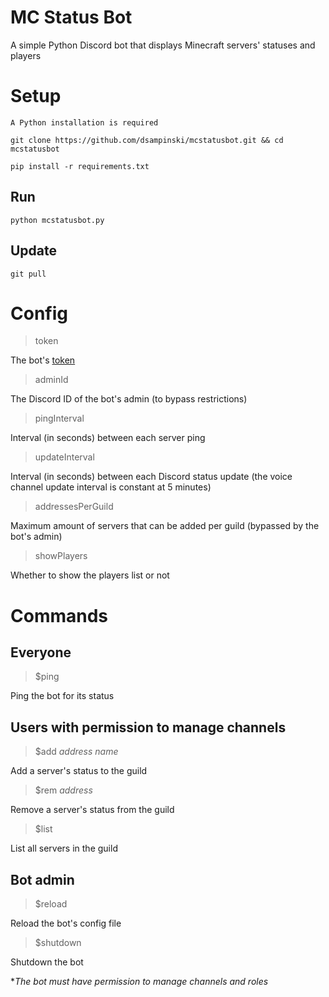 # MC Status Bot
A simple Python Discord bot that displays Minecraft servers' statuses and players

# Setup
    A Python installation is required

`git clone https://github.com/dsampinski/mcstatusbot.git && cd mcstatusbot`

`pip install -r requirements.txt`

## Run
`python mcstatusbot.py`

## Update
`git pull`

# Config
> token

The bot's [token](https://www.writebots.com/discord-bot-token/)

> adminId

The Discord ID of the bot's admin (to bypass restrictions)

> pingInterval

Interval (in seconds) between each server ping

> updateInterval

Interval (in seconds) between each Discord status update (the voice channel update interval is constant at 5 minutes)

> addressesPerGuild

Maximum amount of servers that can be added per guild (bypassed by the bot's admin)

> showPlayers

Whether to show the players list or not

# Commands
## Everyone
> $ping

Ping the bot for its status

## Users with permission to manage channels
> $add *address name*

Add a server's status to the guild

> $rem *address*

Remove a server's status from the guild

> $list

List all servers in the guild

## Bot admin
> $reload

Reload the bot's config file

> $shutdown

Shutdown the bot

**The bot must have permission to manage channels and roles*
